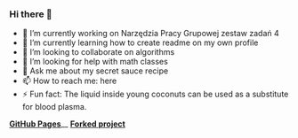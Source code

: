 ### Hi there 👋


- 🔭 I’m currently working on Narzędzia Pracy Grupowej zestaw zadań 4
- 🌱 I’m currently learning how to create readme on my own profile
- 👯 I’m looking to collaborate on algorithms
- 🤔 I’m looking for help with math classes
- 💬 Ask me about my secret sauce recipe
- 📫 How to reach me: here
- ⚡ Fun fact: The liquid inside young coconuts can be used as a substitute for blood plasma.


**[GitHub Pages](https://github.com/haarmeggido/haarmeggido.github.io)**__
**[Forked project](https://github.com/haarmeggido/style2paints)**
